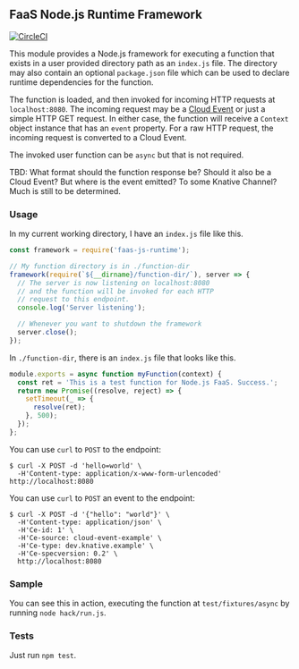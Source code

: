 ## FaaS Node.js Runtime Framework

[![CircleCI](https://circleci.com/gh/openshift-cloud-functions/faas-js-runtime.svg?style=svg)](https://circleci.com/gh/openshift-cloud-functions/faas-js-runtime)

This module provides a Node.js framework for executing a function that
exists in a user provided directory path as an `index.js` file. The
directory may also contain an optional `package.json` file which can
be used to declare runtime dependencies for the function.

The function is loaded, and then invoked for incoming HTTP requests
at `localhost:8080`. The incoming request may be a
[Cloud Event](https://github.com/cloudevents/sdk-javascript#readme.) or
just a simple HTTP GET request. In either case, the function will receive
a `Context` object instance that has an `event` property. For a raw HTTP
request, the incoming request is converted to a Cloud Event.

The invoked user function can be `async` but that is not required.

TBD: What format should the function response be? Should it also be a Cloud
Event? But where is the event emitted? To some Knative Channel? Much is
still to be determined.

### Usage

In my current working directory, I have an `index.js` file like this.

```js
const framework = require('faas-js-runtime');

// My function directory is in ./function-dir
framework(require(`${__dirname}/function-dir/`), server => {
  // The server is now listening on localhost:8080
  // and the function will be invoked for each HTTP
  // request to this endpoint.
  console.log('Server listening');

  // Whenever you want to shutdown the framework
  server.close();
});
```

In `./function-dir`, there is an `index.js` file that looks
like this.

```js
module.exports = async function myFunction(context) {
  const ret = 'This is a test function for Node.js FaaS. Success.';
  return new Promise((resolve, reject) => {
    setTimeout(_ => {
      resolve(ret);
    }, 500);
  });
};
```

You can use `curl` to `POST` to the endpoint:
```console
$ curl -X POST -d 'hello=world' \
  -H'Content-type: application/x-www-form-urlencoded' http://localhost:8080
```

You can use `curl` to `POST` an event to the endpoint:
```console
$ curl -X POST -d '{"hello": "world"}' \
  -H'Content-type: application/json' \
  -H'Ce-id: 1' \
  -H'Ce-source: cloud-event-example' \
  -H'Ce-type: dev.knative.example' \
  -H'Ce-specversion: 0.2' \
  http://localhost:8080
```

### Sample

You can see this in action, executing the function at `test/fixtures/async`
by running `node hack/run.js`.

### Tests

Just run `npm test`.
